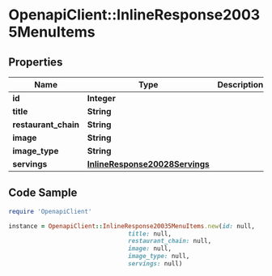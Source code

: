 # OpenapiClient::InlineResponse20035MenuItems

## Properties

Name | Type | Description | Notes
------------ | ------------- | ------------- | -------------
**id** | **Integer** |  | 
**title** | **String** |  | 
**restaurant_chain** | **String** |  | 
**image** | **String** |  | 
**image_type** | **String** |  | 
**servings** | [**InlineResponse20028Servings**](InlineResponse20028Servings.md) |  | [optional] 

## Code Sample

```ruby
require 'OpenapiClient'

instance = OpenapiClient::InlineResponse20035MenuItems.new(id: null,
                                 title: null,
                                 restaurant_chain: null,
                                 image: null,
                                 image_type: null,
                                 servings: null)
```


